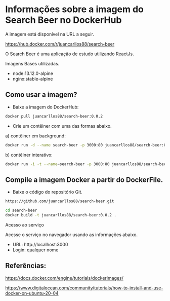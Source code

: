 

# Informações sobre a imagem do Search Beer no DockerHub

A imagem está disponível na URL a seguir.

https://hub.docker.com/r/juancarllos88/search-beer

O Search Beer é uma aplicação de estudo utilizando ReactJs.

Imagens Bases utilizadas.

* node:13.12.0-alpine
* nginx:stable-alpine

## Como usar a imagem?

* Baixe a imagem do DockerHub:

```sh
docker pull juancarllos88/search-beer:0.0.2
```

* Crie um contêiner com uma das formas abaixo.

a) contêiner em background:

```sh
docker run -d --name search-beer -p 3000:80 juancarllos88/search-beer:0.0.2
```

b) contêiner interativo:

```sh
docker run -i -t --name=search-beer -p 3000:80 juancarllos88/search-beer:0.0.2 /bin/bash
```


## Compile a imagem Docker a partir do DockerFile.

* Baixe o código do repositório Git.

```sh
https://github.com/juancarllos88/search-beer.git
```

```sh
cd search-beer
docker build -t juancarllos88/search-beer:0.0.2 .
```

Acesso ao serviço

Acesse o serviço no navegador usando as informações abaixo.

* URL: http://localhost:3000 
* Login: qualquer nome 


## Referências:

https://docs.docker.com/engine/tutorials/dockerimages/

https://www.digitalocean.com/community/tutorials/how-to-install-and-use-docker-on-ubuntu-20-04

